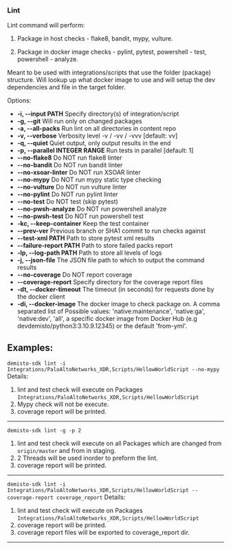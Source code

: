 ### Lint

  Lint command will perform:

  1. Package in host checks - flake8, bandit, mypy, vulture.

  2. Package in docker image checks -  pylint, pytest, powershell - test, powershell -
  analyze.

  Meant to be used with integrations/scripts that use the folder (package) structure. Will
  lookup up what docker image to use and will setup the dev dependencies and file in the target
  folder.

Options:
*  **-i, --input PATH**
    Specify directory(s) of integration/script
*  **-g, --git**
    Will run only on changed packages
*  **-a, --all-packs**
    Run lint on all directories in content repo
*  **-v, --verbose**
    Verbosity level -v / -vv / -vvv  [default: vv]
*  **-q, --quiet**
    Quiet output, only output results in the end
*  **-p, --parallel INTEGER RANGE**
    Run tests in parallel  [default: 1]
*  **--no-flake8**
    Do NOT run flake8 linter
*  **--no-bandit**
    Do NOT run bandit linter
*  **--no-xsoar-linter**
    Do NOT run XSOAR linter
*  **--no-mypy**
    Do NOT run mypy static type checking
*  **--no-vulture**
    Do NOT run vulture linter
*  **--no-pylint**
    Do NOT run pylint linter
*  **--no-test**
    Do NOT test (skip pytest)
*  **--no-pwsh-analyze**
    Do NOT run powershell analyze
*  **--no-pwsh-test**
    Do NOT run powershell test
*  **-kc, --keep-container**
    Keep the test container
*  **--prev-ver**
    Previous branch or SHA1 commit to run checks against
*  **--test-xml PATH**
    Path to store pytest xml results
*  **--failure-report PATH**
    Path to store failed packs report
*  **-lp, --log-path PATH**
    Path to store all levels of logs
*  **-j, --json-file**
    The JSON file path to which to output the command results
*  **--no-coverage**
    Do NOT report coverage
*  **--coverage-report**
    Specify directory for the coverage report files
*  **-dt, --docker-timeout**
    The timeout (in seconds) for requests done by the docker client
*  **-di, --docker-image**
    The docker image to check package on. A comma separated list of Possible values: 'native:maintenance', 'native:ga', 'native:dev', 'all', a specific docker image from Docker Hub (e.g devdemisto/python3:3.10.9.12345) or the default 'from-yml'.



**Examples**:
---
`demisto-sdk lint -i Integrations/PaloAltoNetworks_XDR,Scripts/HellowWorldScript --no-mypy`
Details:
1. lint and test check will execute on Packages `Integrations/PaloAltoNetworks_XDR,Scripts/HellowWorldScript`
2. Mypy check will not be execute.
3. coverage report will be printed.
---
`demisto-sdk lint -g -p 2`
1. lint and test check will execute on all Packages which are changed from `origin/master` and from in staging.
2. 2 Threads will be used inorder to preform the lint.
3. coverage report will be printed.
---
`demisto-sdk lint -i Integrations/PaloAltoNetworks_XDR,Scripts/HellowWorldScript --coverage-report coverage_report`
Details:
1. lint and test check will execute on Packages `Integrations/PaloAltoNetworks_XDR,Scripts/HellowWorldScript`
2. coverage report will be printed.
3. coverage report files will be exported to coverage_report dir.
---
